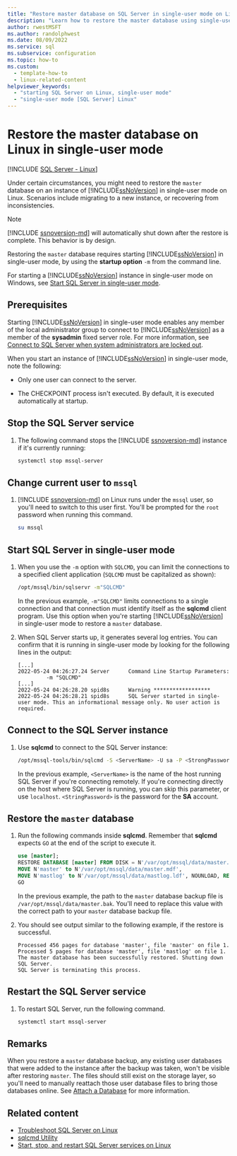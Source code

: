 ```yaml
---
title: "Restore master database on SQL Server in single-user mode on Linux"
description: "Learn how to restore the master database using single-user mode in SQL Server on Linux."
author: rwestMSFT
ms.author: randolphwest
ms.date: 08/09/2022
ms.service: sql
ms.subservice: configuration
ms.topic: how-to
ms.custom:
  - template-how-to
  - linux-related-content
helpviewer_keywords:
  - "starting SQL Server on Linux, single-user mode"
  - "single-user mode [SQL Server] Linux"
---
```

# Restore the master database on Linux in single-user mode

[!INCLUDE [SQL Server - Linux](../includes/applies-to-version/sql-linux.md)]

Under certain circumstances, you might need to restore the `master` database on an instance of [!INCLUDE[ssNoVersion](../includes/ssnoversion-md.md)] in single-user mode on Linux. Scenarios include migrating to a new instance, or recovering from inconsistencies.

> [!NOTE]  
> [!INCLUDE [ssnoversion-md](../includes/ssnoversion-md.md)] will automatically shut down after the restore is complete. This behavior is by design.

Restoring the `master` database requires starting [!INCLUDE[ssNoVersion](../includes/ssnoversion-md.md)] in single-user mode, by using the **startup option** `-m` from the command line.

For starting a [!INCLUDE[ssNoVersion](../includes/ssnoversion-md.md)] instance in single-user mode on Windows, see [Start SQL Server in single-user mode](../database-engine/configure-windows/start-sql-server-in-single-user-mode.md).

## Prerequisites

Starting [!INCLUDE[ssNoVersion](../includes/ssnoversion-md.md)] in single-user mode enables any member of the local administrator group to connect to [!INCLUDE[ssNoVersion](../includes/ssnoversion-md.md)] as a member of the **sysadmin** fixed server role. For more information, see [Connect to SQL Server when system administrators are locked out](../database-engine/configure-windows/connect-to-sql-server-when-system-administrators-are-locked-out.md).

When you start an instance of [!INCLUDE[ssNoVersion](../includes/ssnoversion-md.md)] in single-user mode, note the following:

- Only one user can connect to the server.

- The CHECKPOINT process isn't executed. By default, it is executed automatically at startup.

## Stop the SQL Server service

1. The following command stops the [!INCLUDE [ssnoversion-md](../includes/ssnoversion-md.md)] instance if it's currently running:

   ```bash
   systemctl stop mssql-server
   ```

## Change current user to `mssql`

1. [!INCLUDE [ssnoversion-md](../includes/ssnoversion-md.md)] on Linux runs under the `mssql` user, so you'll need to switch to this user first. You'll be prompted for the `root` password when running this command.

   ```bash
   su mssql
   ```

## Start SQL Server in single-user mode

1. When you use the `-m` option with `SQLCMD`, you can limit the connections to a specified client application (`SQLCMD` must be capitalized as shown):

   ```bash
   /opt/mssql/bin/sqlservr -m"SQLCMD"
   ```

   In the previous example, `-m"SQLCMD"` limits connections to a single connection and that connection must identify itself as the **sqlcmd** client program. Use this option when you're starting [!INCLUDE[ssNoVersion](../includes/ssnoversion-md.md)] in single-user mode to restore a `master` database.

1. When SQL Server starts up, it generates several log entries. You can confirm that it is running in single-user mode by looking for the following lines in the output:

   ```output
   [...]
   2022-05-24 04:26:27.24 Server      Command Line Startup Parameters: 
            -m "SQLCMD" 
   [...]
   2022-05-24 04:26:28.20 spid8s      Warning ******************
   2022-05-24 04:26:28.21 spid8s      SQL Server started in single-user mode. This an informational message only. No user action is required. 
   ```

## Connect to the SQL Server instance

1. Use **sqlcmd** to connect to the SQL Server instance:

   ```bash
   /opt/mssql-tools/bin/sqlcmd -S <ServerName> -U sa -P <StrongPassword> 
   ```

   In the previous example, `<ServerName>` is the name of the host running SQL Server if you're connecting remotely. If you're connecting directly on the host where SQL Server is running, you can skip this parameter, or use `localhost`. `<StringPassword>` is the password for the **SA** account.

## Restore the `master` database

1. Run the following commands inside **sqlcmd**. Remember that **sqlcmd** expects `GO` at the end of the script to execute it.

   ```sql
   use [master];
   RESTORE DATABASE [master] FROM DISK = N'/var/opt/mssql/data/master.bak' WITH FILE=1, 
   MOVE N'master' to N'/var/opt/mssql/data/master.mdf', 
   MOVE N'mastlog' to N'/var/opt/mssql/data/mastlog.ldf', NOUNLOAD, REPLACE, STATS=5;
   GO
   ```

   In the previous example, the path to the `master` database backup file is `/var/opt/mssql/data/master.bak`. You'll need to replace this value with the correct path to your `master` database backup file.

2. You should see output similar to the following example, if the restore is successful.

   ```output
   Processed 456 pages for database 'master', file 'master' on file 1.
   Processed 5 pages for database 'master', file 'mastlog' on file 1.
   The master database has been successfully restored. Shutting down SQL Server.
   SQL Server is terminating this process.
   ```

## Restart the SQL Server service

1. To restart SQL Server, run the following command.

   ```bash
   systemctl start mssql-server
   ```

## Remarks

When you restore a `master` database backup, any existing user databases that were added to the instance after the backup was taken, won't be visible after restoring `master`. The files should still exist on the storage layer, so you'll need to manually reattach those user database files to bring those databases online. See [Attach a Database](../relational-databases/databases/attach-a-database.md) for more information.

## Related content

- [Troubleshoot SQL Server on Linux](sql-server-linux-troubleshooting-guide.md)
- [sqlcmd Utility](../tools/sqlcmd/sqlcmd-utility.md)
- [Start, stop, and restart SQL Server services on Linux](sql-server-linux-start-stop-restart-sql-server-services.md)
